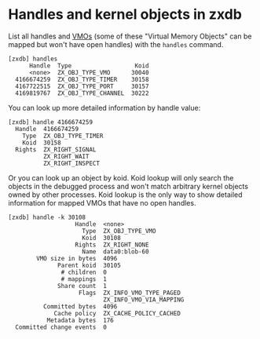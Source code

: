 # Handles and kernel objects in zxdb

List all handles and [VMOs](/docs/reference/kernel_objects/vm_object.md) (some of these "Virtual
Memory Objects" can be mapped but won't have open handles) with the `handles` command.

```none {:.devsite-disable-click-to-copy}
[zxdb] handles
      Handle  Type                  Koid
      <none>  ZX_OBJ_TYPE_VMO      30040
  4166674259  ZX_OBJ_TYPE_TIMER    30158
  4167722515  ZX_OBJ_TYPE_PORT     30157
  4169819767  ZX_OBJ_TYPE_CHANNEL  30222
```

You can look up more detailed information by handle value:

```none {:.devsite-disable-click-to-copy}
[zxdb] handle 4166674259
  Handle  4166674259
    Type  ZX_OBJ_TYPE_TIMER
    Koid  30158
  Rights  ZX_RIGHT_SIGNAL
          ZX_RIGHT_WAIT
          ZX_RIGHT_INSPECT
```

Or you can look up an object by koid. Koid lookup will only search the objects in the debugged
process and won't match arbitrary kernel objects owned by other processes. Koid lookup is the only
way to show detailed information for mapped VMOs that have no open handles.

```none {:.devsite-disable-click-to-copy}
[zxdb] handle -k 30108
                   Handle  <none>
                     Type  ZX_OBJ_TYPE_VMO
                     Koid  30108
                   Rights  ZX_RIGHT_NONE
                     Name  data0:blob-60
        VMO size in bytes  4096
              Parent koid  30105
               # children  0
               # mappings  1
              Share count  1
                    Flags  ZX_INFO_VMO_TYPE_PAGED
                           ZX_INFO_VMO_VIA_MAPPING
          Committed bytes  4096
             Cache policy  ZX_CACHE_POLICY_CACHED
           Metadata bytes  176
  Committed change events  0
```
